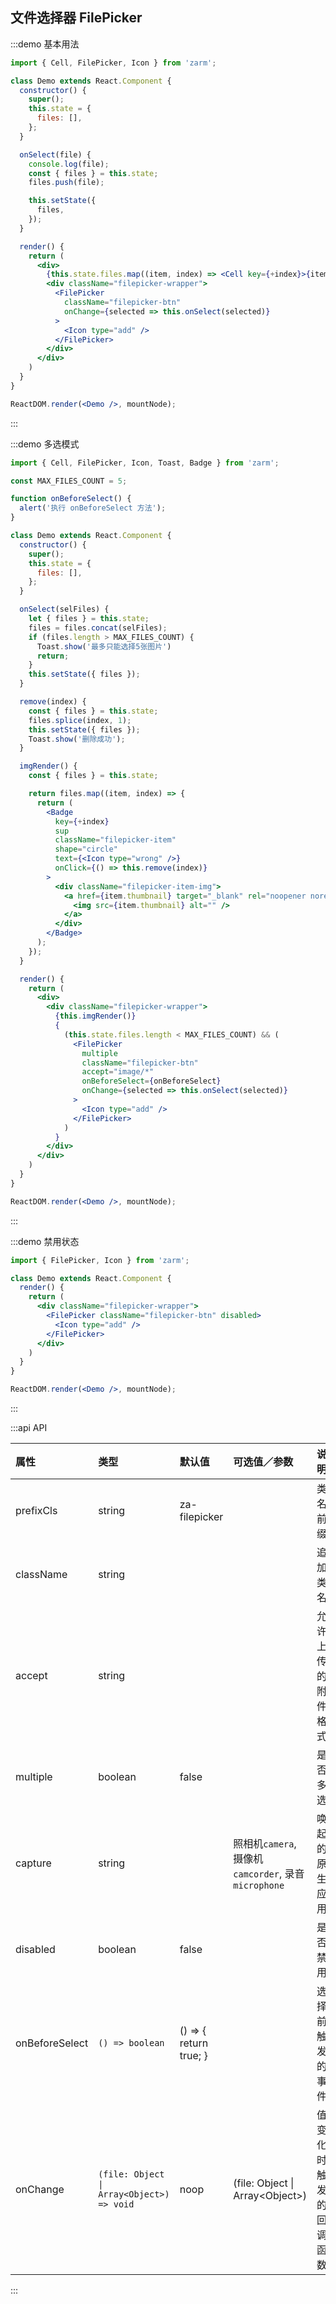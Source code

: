 ## 文件选择器 FilePicker

:::demo 基本用法
```jsx
import { Cell, FilePicker, Icon } from 'zarm';

class Demo extends React.Component {
  constructor() {
    super();
    this.state = {
      files: [],
    };
  }

  onSelect(file) {
    console.log(file);
    const { files } = this.state;
    files.push(file);

    this.setState({
      files,
    });
  }

  render() {
    return (
      <div>
        {this.state.files.map((item, index) => <Cell key={+index}>{item.fileName}</Cell>)}
        <div className="filepicker-wrapper">
          <FilePicker
            className="filepicker-btn"
            onChange={selected => this.onSelect(selected)}
          >
            <Icon type="add" />
          </FilePicker>
        </div>
      </div>
    )
  }
}

ReactDOM.render(<Demo />, mountNode);
```
:::


:::demo 多选模式
```jsx
import { Cell, FilePicker, Icon, Toast, Badge } from 'zarm';

const MAX_FILES_COUNT = 5;

function onBeforeSelect() {
  alert('执行 onBeforeSelect 方法');
}

class Demo extends React.Component {
  constructor() {
    super();
    this.state = {
      files: [],
    };
  }

  onSelect(selFiles) {
    let { files } = this.state;
    files = files.concat(selFiles);
    if (files.length > MAX_FILES_COUNT) {
      Toast.show('最多只能选择5张图片')
      return;
    }
    this.setState({ files });
  }

  remove(index) {
    const { files } = this.state;
    files.splice(index, 1);
    this.setState({ files });
    Toast.show('删除成功');
  }

  imgRender() {
    const { files } = this.state;

    return files.map((item, index) => {
      return (
        <Badge
          key={+index}
          sup
          className="filepicker-item"
          shape="circle"
          text={<Icon type="wrong" />}
          onClick={() => this.remove(index)}
        >
          <div className="filepicker-item-img">
            <a href={item.thumbnail} target="_blank" rel="noopener noreferrer">
              <img src={item.thumbnail} alt="" />
            </a>
          </div>
        </Badge>
      );
    });
  }

  render() {
    return (
      <div>
        <div className="filepicker-wrapper">
          {this.imgRender()}
          {
            (this.state.files.length < MAX_FILES_COUNT) && (
              <FilePicker
                multiple
                className="filepicker-btn"
                accept="image/*"
                onBeforeSelect={onBeforeSelect}
                onChange={selected => this.onSelect(selected)}
              >
                <Icon type="add" />
              </FilePicker>
            )
          }
        </div>
      </div>
    )
  }
}

ReactDOM.render(<Demo />, mountNode);
```
:::


:::demo 禁用状态
```jsx
import { FilePicker, Icon } from 'zarm';

class Demo extends React.Component {
  render() {
    return (
      <div className="filepicker-wrapper">
        <FilePicker className="filepicker-btn" disabled>
          <Icon type="add" />
        </FilePicker>
      </div>
    )
  }
}

ReactDOM.render(<Demo />, mountNode);
```
:::


:::api API

| 属性 | 类型 | 默认值 | 可选值／参数 | 说明 |
| :--- | :--- | :--- | :--- | :--- |
| prefixCls | string | za-filepicker | | 类名前缀 |
| className | string | | | 追加类名 |
| accept | string | | | 允许上传的附件格式 |
| multiple | boolean | false | | 是否多选 |
| capture | string | | 照相机`camera`, 摄像机`camcorder`, 录音`microphone`| 唤起的原生应用 |
| disabled | boolean | false | | 是否禁用 |
| onBeforeSelect | <code>() => boolean</code> | () => { return true; } | | 选择前触发的事件 |
| onChange | <code>(file: Object &#124; Array&lt;Object&gt;) => void</code> | noop | \(file: Object &#124; Array&lt;Object&gt;\) | 值变化时触发的回调函数 |

:::